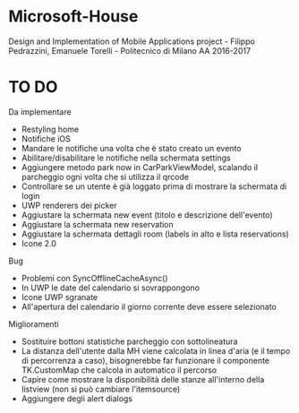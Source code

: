 # Microsoft-House
Design and Implementation of Mobile Applications project - Filippo Pedrazzini, Emanuele Torelli - Politecnico di Milano AA 2016-2017 


# TO DO

Da implementare
- Restyling home
- Notifiche iOS
- Mandare le notifiche una volta che è stato creato un evento
- Abilitare/disabilitare le notifiche nella schermata settings
- Aggiungere metodo park now in CarParkViewModel, scalando il parcheggio ogni volta che si utilizza il qrcode
- Controllare se un utente è già loggato prima di mostrare la schermata di login
- UWP renderers dei picker
- Aggiustare la schermata new event (titolo e descrizione dell'evento)
- Aggiustare la schermata new reservation
- Aggiustare la schermata dettagli room (labels in alto e lista reservations)
- Icone 2.0

Bug
- Problemi con SyncOfflineCacheAsync()
- In UWP le date del calendario si sovrappongono
- Icone UWP sgranate
- All'apertura del calendario il giorno corrente deve essere selezionato

Miglioramenti
- Sostituire bottoni statistiche parcheggio con sottolineatura
- La distanza dell'utente dalla MH viene calcolata in linea d'aria (e il tempo di percorrenza a caso), bisognerebbe far funzionare il componente TK.CustomMap che calcola in automatico il percorso
- Capire come mostrare la disponibilità delle stanze all'interno della listview (non si può cambiare l'itemsource)
- Aggiungere degli alert dialogs
